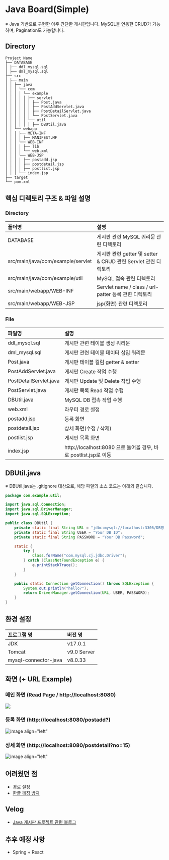 # Java Board(Simple)
※ Java 기반으로 구현한 아주 간단한 게시판입니다. MySQL을 연동한 CRUD가 가능하며, Pagination도 가능합니다.

## Directory
```
Project Name
├── DATABASE
│ ├── ddl_mysql.sql
│ ├── dml_mysql.sql
├── src
│ ├── main
│ │ ├── java
│ │ │ └── com
│ │ │ │ └── example
│ │ │ │ │ ├── servlet
│ │ │ │ │ │ ├── Post.java
│ │ │ │ │ │ ├── PostAddServlet.java
│ │ │ │ │ │ ├── PostDetailServlet.java
│ │ │ │ │ │ └── PostServlet.java
│ │ │ │ │ └── util
│ │ │ │ │ │ ├── DBUtil.java
│ │ └── webapp
│ │ │ ├── META-INF
│ │ │ │ ├── MANIFEST.MF
│ │ │ └── WEB-INF
│ │ │ │ ├── lib
│ │ │ │ └── web.xml
│ │ │ └── WEB-JSP
│ │ │ │ ├── postadd.jsp
│ │ │ │ ├── postdetail.jsp
│ │ │ │ ├── postlist.jsp
│ │ │ └── index.jsp
├── target
└── pom.xml
```

##  핵심 디렉토리 구조 & 파일 설명
### Directory
| 폴더명 | 설명  |
| :---------- | :------- |
| DATABASE     | 게시판 관련 MySQL 쿼리문 관련 디렉토리 |
| src/main/java/com/example/servlet     | 게시판 관련 getter 및 setter & CRUD 관련 Servlet 관련 디렉토리 |
| src/main/java/com/example/util        | MySQL 접속 관련 디렉토리  |
| src/main/webapp/WEB-INF         	| Servlet name / class / url-patter 등록 관련 디렉토리  |
| src/main/webapp/WEB-JSP         	| jsp(화면) 관련 디렉토리  |


### File
| 파일명 | 설명  |
| :---------- | :------- |
| ddl_mysql.sql     | 게시판 관련 테이블 생성 쿼리문 |
| dml_mysql.sql     | 게시판 관련 테이블 데이터 삽입 쿼리문 |
| Post.java     | 게시판 테이블 컬럼 getter & setter |
| PostAddServlet.java       | 게시판 Create 작업 수행  |
| PostDetailServlet.java         	| 게시판 Update 및 Delete 작업 수행  |
| PostServlet.java         	| 게시판 목록 Read 작업 수행  |
| DBUtil.java         	| MySQL DB 접속 작업 수행  |
| web.xml         	| 라우터 경로 설정  |
| postadd.jsp         	| 등록 화면  |
| postdetail.jsp         	| 상세 화면(수정 / 삭제)  |
| postlist.jsp         	| 게시판 목록 화면  |
| index.jsp          	| http://localhost:8080 으로 들어올 경우, 바로 postlist.jsp로 이동  |

## DBUtil.java
※ DBUtil.java는 .gitignore 대상으로, 해당 파일의 소스 코드는 아래와 같습니다.
```java
package com.example.util;

import java.sql.Connection;
import java.sql.DriverManager;
import java.sql.SQLException;

public class DBUtil {
    private static final String URL = "jdbc:mysql://localhost:3306/DB명(예시:bulletin_board)?useUnicode=true&characterEncoding=UTF-8";
    private static final String USER = "Your DB ID";
    private static final String PASSWORD = "Your DB Password";

    static {
        try {
            Class.forName("com.mysql.cj.jdbc.Driver");
        } catch (ClassNotFoundException e) {
            e.printStackTrace();
        }
    }

    public static Connection getConnection() throws SQLException {
    	System.out.println("hello?");
    	return DriverManager.getConnection(URL, USER, PASSWORD);
    }
}
```

## 환경 설정
| 프로그램 명 | 버전 명  |
| :---------- | :------- |
| JDK         | v17.0.1  |
| Tomcat     | v9.0 Server |
| mysql-connector-java     | v8.0.33 |


## 화면 (+ URL Example)
### 메인 화면 (Read Page / http://localhost:8080)
<img src="https://github.com/irishNoah/javaBulletinBoardSideProject/assets/80700537/e3df46e6-bfff-46f3-947e-aea24c48ae01" align="center">


### 등록 화면 (http://localhost:8080/postadd?)
![image align="left"](https://github.com/irishNoah/javaBulletinBoardSideProject/assets/80700537/dc77b79d-a189-4065-87b3-0c7f2890e7b2)

### 상세 화면 (http://localhost:8080/postdetail?no=15)
![image align="left"](https://github.com/irishNoah/javaBulletinBoardSideProject/assets/80700537/62f1b7d2-8aaf-4e1a-a92e-329ec0e1722e)


## 어려웠던 점
- 경로 설정
- [한글 깨짐 방지](https://velog.io/@irish/JavaBoardProject-DeletePosting-and-PreventCrackKorean)

## Velog
- [Java 게시판 프로젝트 관련 블로그](https://velog.io/@irish/series/JavaBoardProject-Create_Dynamic_Web_Project)

## 추후 예정 사항
- Spring + React
